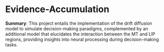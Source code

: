 # Evidence-Accumulation
**Summary**:
This project entails the implementation of the drift diffusion model to simulate decision-making paradigms, complemented by an additional model that elucidates the interaction between the MT and LIP regions, providing insights into neural processing during decision-making tasks.
